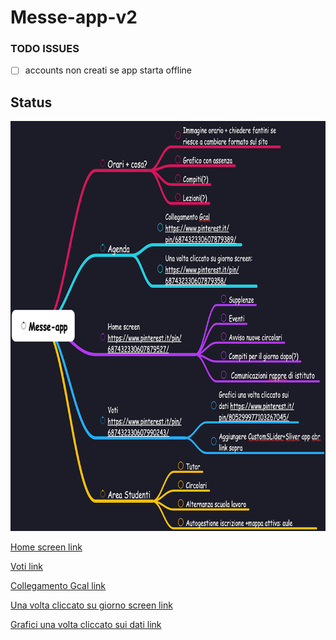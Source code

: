 # Messe-app-v2

### TODO ISSUES

- [ ] accounts non creati se app starta offline

## Status

![](https://github.com/Lomba8/messe-app-status/blob/master/Messe-app%2C%2010:1:20.png)

[Home screen link](https://www.pinterest.it/pin/687432330607879527/)

[Voti link](https://www.pinterest.it/pin/687432330607990243/)

[Collegamento Gcal link](https://www.pinterest.it/pin/687432330607879389/)

[Una volta cliccato su giorno screen link](https://www.pinterest.it/pin/687432330607879358/)

[Grafici una volta cliccato sui dati link](https://www.pinterest.it/pin/805299977103267045/)
